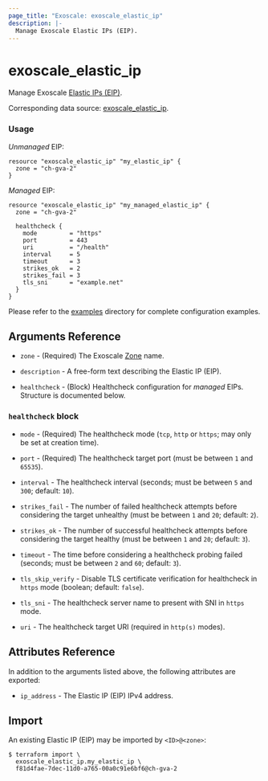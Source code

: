 ```yaml
---
page_title: "Exoscale: exoscale_elastic_ip"
description: |-
  Manage Exoscale Elastic IPs (EIP).
---
```


# exoscale\_elastic\_ip

Manage Exoscale [Elastic IPs (EIP)](https://community.exoscale.com/documentation/compute/eip/).

Corresponding data source: [exoscale_elastic_ip](../data-sources/elastic_ip.md).


### Usage

*Unmanaged* EIP:

```hcl
resource "exoscale_elastic_ip" "my_elastic_ip" {
  zone = "ch-gva-2"
}
```

*Managed* EIP:

```hcl
resource "exoscale_elastic_ip" "my_managed_elastic_ip" {
  zone = "ch-gva-2"

  healthcheck {
    mode         = "https"
    port         = 443
    uri          = "/health"
    interval     = 5
    timeout      = 3
    strikes_ok   = 2
    strikes_fail = 3
    tls_sni      = "example.net"
  }
}
```

Please refer to the [examples](https://github.com/exoscale/terraform-provider-exoscale/tree/master/examples/)
directory for complete configuration examples.


## Arguments Reference

[zone]: https://www.exoscale.com/datacenters/

* `zone` - (Required) The Exoscale [Zone][zone] name.

* `description` - A free-form text describing the Elastic IP (EIP).

* `healthcheck` - (Block) Healthcheck configuration for *managed* EIPs. Structure is documented below.

### `healthcheck` block

* `mode` - (Required) The healthcheck mode (`tcp`, `http` or `https`; may only be set at creation time).
* `port` - (Required) The healthcheck target port (must be between `1` and `65535`).

* `interval` - The healthcheck interval (seconds; must be between `5` and `300`; default: `10`).
* `strikes_fail` - The number of failed healthcheck attempts before considering the target unhealthy (must be between `1` and `20`; default: `2`).
* `strikes_ok` - The number of successful healthcheck attempts before considering the target healthy (must be between `1` and `20`; default: `3`).
* `timeout` - The time before considering a healthcheck probing failed (seconds; must be between `2` and `60`; default: `3`).
* `tls_skip_verify` - Disable TLS certificate verification for healthcheck in `https` mode (boolean; default: `false`).
* `tls_sni` - The healthcheck server name to present with SNI in `https` mode.
* `uri` - The healthcheck target URI (required in `http(s)` modes).


## Attributes Reference

In addition to the arguments listed above, the following attributes are exported:

* `ip_address` - The Elastic IP (EIP) IPv4 address.


## Import

An existing Elastic IP (EIP) may be imported by `<ID>@<zone>`:

```console
$ terraform import \
  exoscale_elastic_ip.my_elastic_ip \
  f81d4fae-7dec-11d0-a765-00a0c91e6bf6@ch-gva-2
```
